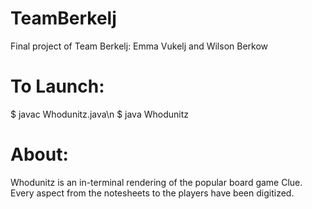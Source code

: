 # TeamBerkelj
Final project of Team Berkelj: Emma Vukelj and Wilson Berkow

# To Launch:
$ javac Whodunitz.java\n
$ java Whodunitz

# About:
Whodunitz is an in-terminal rendering of the popular board game Clue. Every
aspect from the notesheets to the players have been digitized.
